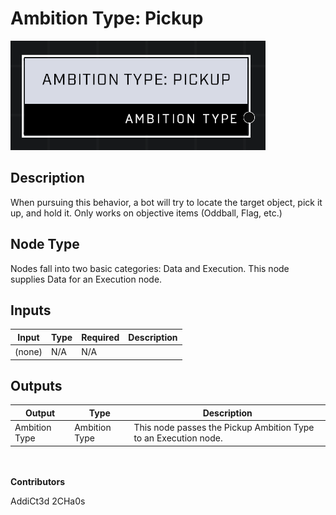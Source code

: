 # Ambition Type: Pickup
![](../../../.gitbook/assets/ambition-type-pickup.png)
## Description
When pursuing this behavior, a bot will try to locate the target object, pick it up, and hold it. Only works on objective items (Oddball, Flag, etc.)

## Node Type
Nodes fall into two basic categories: Data and Execution. This node supplies Data for an Execution node.

## Inputs
| Input            | Type             | Required | Description												    |
|------------------|------------------|----------|--------------------------------------------------------------|
| (none) | N/A  | N/A  | |

## Outputs
| Output           | Type             | Description												     |
|------------------|------------------|--------------------------------------------------------------|
| Ambition Type | Ambition Type  | This node passes the Pickup Ambition Type to an Execution node.  |

\
\
**Contributors**

AddiCt3d 2CHa0s

